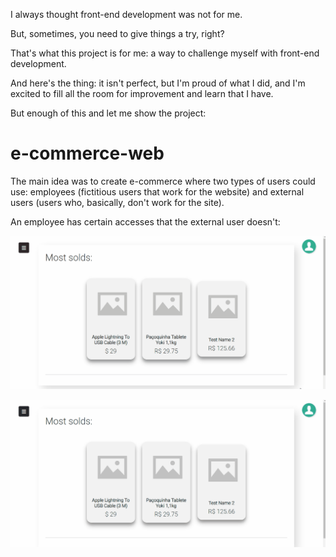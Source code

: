 I always thought front-end development was not for me.

But, sometimes, you need to give things a try, right?

That's what this project is for me: a way to challenge myself with front-end development.

And here's the thing: it isn't perfect, but I'm proud of what I did, and I'm excited to fill all the room for improvement and learn that I have.

But enough of this and let me show the project:

# e-commerce-web
The main idea was to create e-commerce where two types of users could use: employees (fictitious users that work for the website) and external users (users who, basically, don't work for the site).

An employee has certain accesses that the external user doesn't:

![](https://github.com/gustavodasilva-dotcom/e-commerce-web/blob/master/Loja.Web.Presentation.MVC/wwwroot/media/access_ext_user.gif)

![](https://github.com/gustavodasilva-dotcom/e-commerce-web/blob/master/Loja.Web.Presentation.MVC/wwwroot/media/access_int_user.gif)